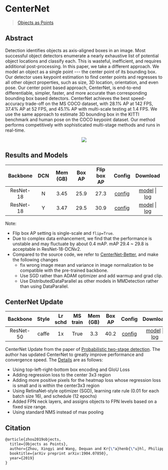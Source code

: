 # CenterNet

> [Objects as Points](https://arxiv.org/abs/1904.07850)

<!-- [ALGORITHM] -->

## Abstract

Detection identifies objects as axis-aligned boxes in an image. Most successful object detectors enumerate a nearly exhaustive list of potential object locations and classify each. This is wasteful, inefficient, and requires additional post-processing. In this paper, we take a different approach. We model an object as a single point --- the center point of its bounding box. Our detector uses keypoint estimation to find center points and regresses to all other object properties, such as size, 3D location, orientation, and even pose. Our center point based approach, CenterNet, is end-to-end differentiable, simpler, faster, and more accurate than corresponding bounding box based detectors. CenterNet achieves the best speed-accuracy trade-off on the MS COCO dataset, with 28.1% AP at 142 FPS, 37.4% AP at 52 FPS, and 45.1% AP with multi-scale testing at 1.4 FPS. We use the same approach to estimate 3D bounding box in the KITTI benchmark and human pose on the COCO keypoint dataset. Our method performs competitively with sophisticated multi-stage methods and runs in real-time.

<div align=center>
<img src="https://user-images.githubusercontent.com/40661020/143873810-85ffa6e7-915b-46a4-9b8f-709e5d7700bb.png"/>
</div>

## Results and Models

| Backbone  | DCN | Mem (GB) | Box AP | Flip box AP |                                Config                                 |                                                                                                                                                                 Download                                                                                                                                                                 |
| :-------: | :-: | :------: | :----: | :---------: | :-------------------------------------------------------------------: | :--------------------------------------------------------------------------------------------------------------------------------------------------------------------------------------------------------------------------------------------------------------------------------------------------------------------------------------: |
| ResNet-18 |  N  |   3.45   |  25.9  |    27.3     |    [config](../centernet/centernet_r18_8xb16-crop512-140e_coco.py)    |             [model](https://download.openmmlab.com/mmdetection/v2.0/centernet/centernet_resnet18_140e_coco/centernet_resnet18_140e_coco_20210705_093630-bb5b3bf7.pth) \| [log](https://download.openmmlab.com/mmdetection/v2.0/centernet/centernet_resnet18_140e_coco/centernet_resnet18_140e_coco_20210705_093630.log.json)             |
| ResNet-18 |  Y  |   3.47   |  29.5  |    30.9     | [config](../centernet/centernet_r18-dcnv2_8xb16-crop512-140e_coco.py) | [model](https://download.openmmlab.com/mmdetection/v2.0/centernet/centernet_resnet18_dcnv2_140e_coco/centernet_resnet18_dcnv2_140e_coco_20210702_155131-c8cd631f.pth) \| [log](https://download.openmmlab.com/mmdetection/v2.0/centernet/centernet_resnet18_dcnv2_140e_coco/centernet_resnet18_dcnv2_140e_coco_20210702_155131.log.json) |

Note:

- Flip box AP setting is single-scale and `flip=True`.
- Due to complex data enhancement, we find that the performance is unstable and may fluctuate by about 0.4 mAP. mAP 29.4 ~ 29.8 is acceptable in ResNet-18-DCNv2.
- Compared to the source code, we refer to [CenterNet-Better](https://github.com/FateScript/CenterNet-better), and make the following changes
  - fix wrong image mean and variance in image normalization to be compatible with the pre-trained backbone.
  - Use SGD rather than ADAM optimizer and add warmup and grad clip.
  - Use DistributedDataParallel as other models in MMDetection rather than using DataParallel.

## CenterNet Update

| Backbone  | Style | Lr schd | MS train | Mem (GB) | Box AP |                               Config                                |         Download         |
| :-------: | :---: | :-----: | :------: | :------: | :----: | :-----------------------------------------------------------------: | :----------------------: |
| ResNet-50 | caffe |   1x    |   True   |   3.3    |  40.2  | [config](../centernet/centernet-update_r50-caffe_fpn_ms-1x_coco.py) | [model](<>) \| [log](<>) |

CenterNet Update from the paper of [Probabilistic two-stage detection](https://arxiv.org/abs/2103.07461). The author has updated CenterNet to greatly improve performance and convergence speed.
The [Details](https://github.com/xingyizhou/CenterNet2/blob/master/docs/MODEL_ZOO.md) are as follows:

- Using top-left-right-bottom box encoding and GIoU Loss
- Adding regression loss to the center 3x3 region
- Adding more positive pixels for the heatmap loss whose regression loss is small and is within the center3x3 region
- Using RetinaNet-style optimizer (SGD), learning rate rule (0.01 for each batch size 16), and schedule (12 epochs)
- Added FPN neck layers, and assigns objects to FPN levels based on a fixed size range.
- Using standard NMS instead of max pooling

## Citation

```latex
@article{zhou2019objects,
  title={Objects as Points},
  author={Zhou, Xingyi and Wang, Dequan and Kr{\"a}henb{\"u}hl, Philipp},
  booktitle={arXiv preprint arXiv:1904.07850},
  year={2019}
}
```
